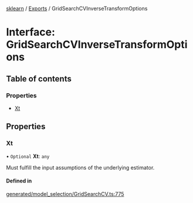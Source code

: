 [sklearn](../readme.md) / [Exports](../modules.md) / GridSearchCVInverseTransformOptions

# Interface: GridSearchCVInverseTransformOptions

## Table of contents

### Properties

- [Xt](GridSearchCVInverseTransformOptions.md#xt)

## Properties

### Xt

• `Optional` **Xt**: `any`

Must fulfill the input assumptions of the underlying estimator.

#### Defined in

[generated/model_selection/GridSearchCV.ts:775](https://github.com/transitive-bullshit/scikit-learn-ts/blob/367336a/packages/sklearn/src/generated/model_selection/GridSearchCV.ts#L775)
